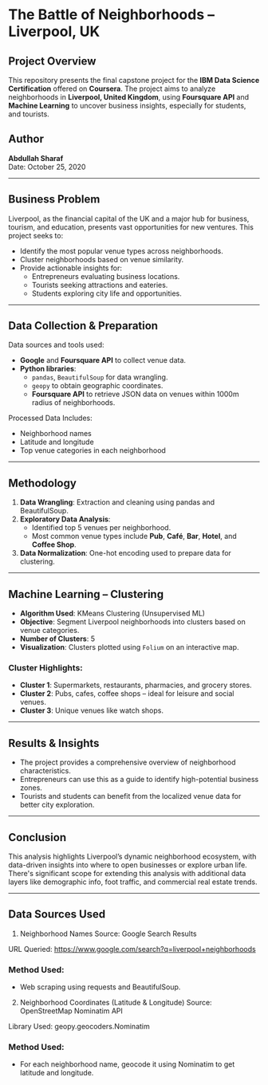 
# The Battle of Neighborhoods – Liverpool, UK

## Project Overview

This repository presents the final capstone project for the **IBM Data Science Certification** offered on **Coursera**. The project aims to analyze neighborhoods in **Liverpool, United Kingdom**, using **Foursquare API** and **Machine Learning** to uncover business insights, especially for students, and tourists.

## Author

**Abdullah Sharaf**  
Date: October 25, 2020

---

## Business Problem

Liverpool, as the financial capital of the UK and a major hub for business, tourism, and education, presents vast opportunities for new ventures. This project seeks to:
- Identify the most popular venue types across neighborhoods.
- Cluster neighborhoods based on venue similarity.
- Provide actionable insights for:
  - Entrepreneurs evaluating business locations.
  - Tourists seeking attractions and eateries.
  - Students exploring city life and opportunities.

---

## Data Collection & Preparation

Data sources and tools used:
- **Google** and **Foursquare API** to collect venue data.
- **Python libraries**: 
  - `pandas`, `BeautifulSoup` for data wrangling.
  - `geopy` to obtain geographic coordinates.
  - **Foursquare API** to retrieve JSON data on venues within 1000m radius of neighborhoods.

Processed Data Includes:
- Neighborhood names
- Latitude and longitude
- Top venue categories in each neighborhood

---

## Methodology

1. **Data Wrangling**: Extraction and cleaning using pandas and BeautifulSoup.
2. **Exploratory Data Analysis**: 
   - Identified top 5 venues per neighborhood.
   - Most common venue types include **Pub**, **Café**, **Bar**, **Hotel**, and **Coffee Shop**.
3. **Data Normalization**: One-hot encoding used to prepare data for clustering.

---

## Machine Learning – Clustering

- **Algorithm Used**: KMeans Clustering (Unsupervised ML)
- **Objective**: Segment Liverpool neighborhoods into clusters based on venue categories.
- **Number of Clusters**: 5
- **Visualization**: Clusters plotted using `Folium` on an interactive map.

### Cluster Highlights:
- **Cluster 1**: Supermarkets, restaurants, pharmacies, and grocery stores.
- **Cluster 2**: Pubs, cafes, coffee shops – ideal for leisure and social venues.
- **Cluster 3**: Unique venues like watch shops.

---

## Results & Insights

- The project provides a comprehensive overview of neighborhood characteristics.
- Entrepreneurs can use this as a guide to identify high-potential business zones.
- Tourists and students can benefit from the localized venue data for better city exploration.

---

## Conclusion

This analysis highlights Liverpool’s dynamic neighborhood ecosystem, with data-driven insights into where to open businesses or explore urban life. There's significant scope for extending this analysis with additional data layers like demographic info, foot traffic, and commercial real estate trends.

---

## Data Sources Used
1. Neighborhood Names
  Source: Google Search Results

  URL Queried:
  https://www.google.com/search?q=liverpool+neighborhoods

  ### Method Used:

  - Web scraping using requests and BeautifulSoup.

2. Neighborhood Coordinates (Latitude & Longitude)
  Source: OpenStreetMap Nominatim API

  Library Used: geopy.geocoders.Nominatim

  ### Method Used:

  -  For each neighborhood name, geocode it using Nominatim to get latitude and longitude.

